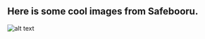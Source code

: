 
## Неre is some cool images from Safebooru.

![alt text](https://github.com/d1snin/CumValley/blob/main/random/UV9Ld.png?raw=true)
